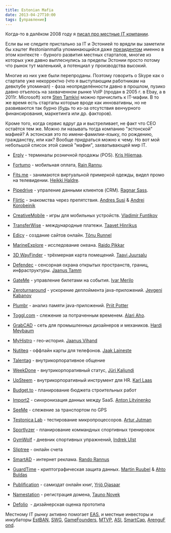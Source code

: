```yaml
---
title: Estonian Mafia
date: 2013-04-27T10:00
tags: [управление]
---
```


Когда-то в далёком 2008 году я [писал про местные IT компании](http://kurapov.name/rus/pleasure/it/it_estonia/).

Если вы не следите пристально за IT и Эстонией то врядли вы заметили бы хэштег #estonianmafia упоминающийся даже [президентом](https://twitter.com/IlvesToomas) именно в этом контексте - бурного развития местных стартапов, многие из которых уже давно выплеснулись за пределы Эстонии просто потому что рынок тут маленький, а потенциал у производства высокий. 

<!-- truncate -->

Многие из них уже были перепроданы. Поэтому говорить о Skype как о стартапе уже некорректно (что я выступающим работникам на девклубе упоминал) - фаза неопределённости давно в прошлом, пузико давно отъелось на захваченном рынке VoIP (продан в 2005 г. в Ebay, а в 2011г. Microsoft) хотя [Sten Tamkivi](http://www.linkedin.com/profile/view?id=459036) можно причислить к IT-мафии. В то же время есть стартапы которые вроде как инновативны, но не развиваются так бурно (будь то из-за отсутствия венчурного финансирования, маркетинга или др. факторов).

Кроме того, когда сервис вдруг да и выстреливает, не факт что CEO остаётся тем же. Можно ли называть тогда компанию "эстонской" мафией? А эстонская это по имени-фамилии-языку, по рождению, гражданству, или как? Вообще придраться можно к чему. Но вот мой небольшой список этой самой "мафии", захватывающей мир IT.

- [Erply](http://erply.com/) - терминалы розничной продажы (POS). [Kris Hiiemaa](http://www.linkedin.com/in/kristjanhiiemaa).
- [Fortumo](http://fortumo.com/) - мобильная оплата, [Rain Rannu](http://www.linkedin.com/in/rainrannu).
- [Fits.me](http://fits.me/) - занимаются виртуальной примеркой одежды, видел промо на телевидении. [Heikki Haldre](http://www.linkedin.com/in/hhaldre).   
    
- [Pipedrive](https://www.pipedrive.com/) - упраление данными клиентов (CRM). [Ragnar Sass](http://www.linkedin.com/in/ragnarsass).
- [Flirtic](http://www.flirtic.ee/) - знакомства через препятствия. [Andres Susi](http://www.linkedin.com/profile/view?id=2929466) & [Andrei Korobeinik](http://www.linkedin.com/profile/view?id=3817950)
- [CreativeMobile](http://creative-mobile.com/) - игры для мобильных устройств. [Vladimir Funtikov](http://www.linkedin.com/profile/view?id=54732629)
- [TransferWise](http://transferwise.com/) - международные платежи. [Taavet Hinrikus](http://www.linkedin.com/in/taavethinrikus)
- [Edicy](http://www.edicy.com/) - создание сайтов онлайн. [Tõnu Runnel](http://www.linkedin.com/in/runnel)
- [MarineExplore](https://marinexplore.com/) - исследование океана. [Raido Pikkar](http://www.linkedin.com/in/raidopikkar)
- [3D WayFinder](http://3dwayfinder.com/) - трёхмерная карта помещений. [Taavi Juursalu](http://www.linkedin.com/in/taavijuursalu)
- [Defendec](http://www.defendec.com/) - сенсорная охрана открытых пространств, границ, инфраструктуры. [Jaanus Tamm](http://www.linkedin.com/in/jaanustamm)
- [GateMe](https://gateme.com/) - управление билетами на события. [Ivar Merilo](http://www.linkedin.com/in/ivarmerilo)  
    
- [Zeroturnaround](http://zeroturnaround.com/) - ускорение деплоймента java-приложений. [Jevgeni Kabanov](http://www.linkedin.com/profile/view?id=11940191)
- [Plumbr](http://plumbr.eu/) - анализ памяти java-приложений. [Priit Potter](http://www.linkedin.com/in/priitpotter)
- [Toggl.com](http://www.toggl.com/) - слежение за потраченным временем. [Alari Aho](http://www.linkedin.com/profile/view?id=2940109).
- [GrabCAD](http://grabcad.com/) - сеть для промышленных дизайнеров и механиков. [Hardi Meybaum](http://www.linkedin.com/pub/hardi-meybaum/6/361/9a5)
- [MyHistro](http://www.myhistro.com/) - гео-история. [Jaanus Vihand](http://www.linkedin.com/profile/view?id=69598056)
- [Nutiteq](http://www.nutiteq.ee/) - оффлайн карты для телефонов. [Jaak Laineste](http://www.linkedin.com/in/jaaklaineste)
- [Talentag](https://talentag.com/) - внутрикорпоративное общение
- [WeekDone](https://weekdone.com/) - внутрикорпоративный статус, [Jüri Kaljundi](http://www.linkedin.com/in/jkaljundi)
- [UpSteem](http://www.upsteem.com/) - внутрикорпоративный инструмент для HR. [Karl Laas](http://www.linkedin.com/profile/view?id=58194930)
- [Budget.to](https://budget.to/) - планирование бюджета строительных работ
- [Import2](http://www.import2.com/) - синхронизация данных между SaaS. [Anton Litvinenko](http://www.linkedin.com/in/litvinenko)
- [SeeMe](http://seeme.eu/) - слежение за транспортом по GPS
- [Testonica Lab](http://www.testonica.com/products) - тестирование микропроцессоров. [Artur Jutman](http://www.linkedin.com/pub/artur-jutman/48/196/1b0)
- [Sportlyzer](https://www.sportlyzer.com/) - планирование коммандных спортивных тренировок
- [GymWolf](http://www.gymwolf.com/) - дневник спортивных упражнений, [Indrek Ulst](http://www.linkedin.com/in/indrekulst)
- [Sliptree](https://sliptree.com/) - онлайн счета
- [SmartAD](http://smartad.eu/) - интернет реклама. [Rando Rannus](http://www.linkedin.com/in/randorannus)  
    
- [GuardTime](http://www.guardtime.com/) - криптографическая защита данных. [Martin Ruubel](http://www.linkedin.com/in/martinruubel) & [Ahto Buldas](http://www.linkedin.com/profile/view?id=163410837)
- [Publification](https://publification.com/) - самиздат онлайн книг, [Yrjö Ojasaar](http://www.linkedin.com/pub/yrj%C3%B6-ojasaar/4/924/401)
- [Namestation](http://www.namestation.com/) - регистрация домена, [Tauno Novek](http://www.linkedin.com/in/tauno)
- [Defolio](http://defol.io/)  - дизайнерская оценка прототипа

Местному IT рынку активно помогает [EAS](http://www.eas.ee/), и местные инвесторы и инкубаторы [EstBAN](http://www.estban.ee/), [SWG](http://startupwiseguys.com/), [GameFounders](http://www.gamefounders.com/), [MTVP](http://www.martinsontrigon.com/), [ASI](http://www.asi.ee/), [SmartCap](http://smartcap.ee/), [ArenguFond](http://www.arengufond.ee/).